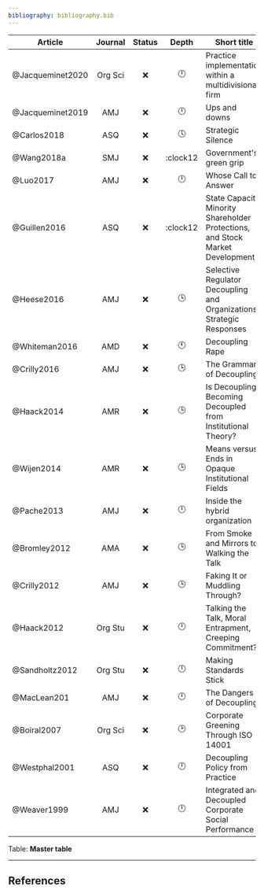 ```yaml
---
bibliography: bibliography.bib
---
```


<!--Article                             
------------                        
[[Jacqueminet 2020]]                
[[Jacqueminet & Durand 2019]]       
[[Carlos & Lewis 2018]]             
[[Heese, Krishnan & Moers 2016]]    
[[Whiteman & Cooper 2016]]          
[[Crilly, Hansen & Zollo 2016]]     
[[Haack & Schoeneborn 2014]]        
[[Wijen 2014]]                      
[[Pache & Santos 2013]]             
[[Bromley & Powell 2012]]           
[[Crilly, Zollo & Hansen 2012]]     
[[Sandholtz 2012]]                  
[[Boiral 2007]]                     
[[Westphal & Zajac 2001]]           
[[Weaver, Trevino & Cochran 1999]]  
Table: **Overview--Decoupling**-->

Article                 |Journal| Status | Depth     | Short title
---------               | :-:   | :-:    | :-:       | ---------------
@Jacqueminet2020        |Org Sci| :x:    | :clock12: | Practice implementation within a multidivisional firm
@Jacqueminet2019        | AMJ   | :x:    | :clock12: | Ups and downs
@Carlos2018             | ASQ   | :x:    | :clock4:  | Strategic Silence
@Wang2018a              | SMJ   | :x:    | :clock12  | Government's green grip
@Luo2017                | AMJ   | :x:    | :clock12: | Whose Call to Answer
@Guillen2016            | ASQ   | :x:    | :clock12  | State Capacity, Minority Shareholder Protections, and Stock Market Development
@Heese2016              | AMJ   | :x:    | :clock3:  | Selective Regulator Decoupling and Organizations’ Strategic Responses
@Whiteman2016           | AMD   | :x:    | :clock11: | Decoupling Rape
@Crilly2016             | AMJ   | :x:    | :clock3:  | The Grammar of Decoupling
@Haack2014              | AMR   | :x:    | :clock3:  | Is Decoupling Becoming Decoupled from Institutional Theory?
@Wijen2014              | AMR   | :x:    | :clock3:  | Means versus Ends in Opaque Institutional Fields
@Pache2013              | AMJ   | :x:    | :clock12: | Inside the hybrid organization
@Bromley2012            | AMA   | :x:    | :clock3:  | From Smoke and Mirrors to Walking the Talk
@Crilly2012             | AMJ   | :x:    | :clock3:  | Faking It or Muddling Through?
@Haack2012              |Org Stu| :x:    | :clock12: | Talking the Talk, Moral Entrapment, Creeping Commitment?
@Sandholtz2012          |Org Stu| :x:    | :clock12: | Making Standards Stick
@MacLean201             | AMJ   | :x:    | :clock12: | The Dangers of Decoupling
@Boiral2007             |Org Sci| :x:    | :clock2:  | Corporate Greening Through ISO 14001
@Westphal2001           | ASQ   | :x:    | :clock12: | Decoupling Policy from Practice
@Weaver1999             | AMJ   | :x:    | :clock12: | Integrated and Decoupled Corporate Social Performance
Table: **Master table**

---

## References